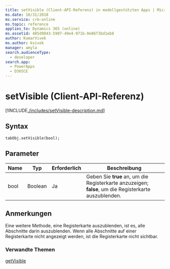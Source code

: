 ```yaml
---
title: setVisible (Client-API-Referenz) in modellgestützten Apps | MicrosoftDocs
ms.date: 10/31/2018
ms.service: crm-online
ms.topic: reference
applies_to: Dynamics 365 (online)
ms.assetid: 485d9843-5907-49e4-971b-0e86f3bd1eb8
author: KumarVivek
ms.author: kvivek
manager: amyla
search.audienceType:
  - developer
search.app:
  - PowerApps
  - D365CE
---
```

# <a name="setvisible-client-api-reference"></a>setVisible (Client-API-Referenz)



[!INCLUDE[./includes/setVisible-description.md](./includes/setVisible-description.md)] 

## <a name="syntax"></a>Syntax

`tabObj.setVisible(bool);`

## <a name="parameter"></a>Parameter

|Name|Typ|Erforderlich|Beschreibung|
|--|--|--|--|
|bool|Boolean|Ja|Geben Sie **true** an, um die Registerkarte anzuzeigen; **false**, um die Registerkarte auszublenden.|

## <a name="remarks"></a>Anmerkungen

Eine weitere Methode, eine Registerkarte auszublenden, ist es, alle Abschnitte darin auszublenden. Wenn alle Abschnitte auf einer Registerkarte nicht angezeigt werden, ist die Registerkarte nicht sichtbar.

### <a name="related-topics"></a>Verwandte Themen

[getVisible](getVisible.md)



